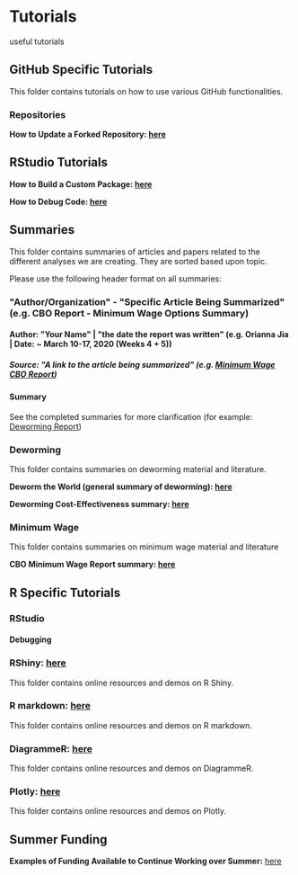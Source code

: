 # Tutorials
useful tutorials


## GitHub Specific Tutorials
This folder contains tutorials on how to use various GitHub functionalities.

### Repositories
__How to Update a Forked Repository: [here](https://github.com/BITSS-OPA/Tutorials/blob/master/GitHub/updating%20forked%20repos.md)__  

## RStudio Tutorials
__How to Build a Custom Package: [here](https://github.com/BITSS-OPA/Tutorials/blob/master/GitHub/PackageWritingTutorial.md)__

__How to Debug Code: [here](https://github.com/BITSS-OPA/Tutorials/blob/master/GitHub/RStudioDebugging.md)__
## Summaries
This folder contains summaries of articles and papers related to the different analyses we are creating. They are sorted based upon topic.

Please use the following header format on all summaries:

### "Author/Organization" - "Specific Article Being Summarized" (e.g. CBO Report - Minimum Wage Options Summary)
#### Author: "Your Name" | "the date the report was written" (e.g. Orianna Jia | Date: ~ March 10-17, 2020 (Weeks 4 + 5))

##### Source: "A link to the article being summarized" (e.g. [Minimum Wage CBO Report](https://www.cbo.gov/system/files/2019-07/CBO-55410-MinimumWage2019.pdf))

#### Summary

See the completed summaries for more clarification (for example: [Deworming Report](https://github.com/BITSS-OPA/Tutorials/blob/master/Summaries/Deworming/Deworm%20the%20World%20-%20summary.md))

### Deworming
This folder contains summaries on deworming material and literature.

__Deworm the World (general summary of deworming): [here](https://github.com/BITSS-OPA/Tutorials/blob/master/Summaries/Deworming/Deworm%20the%20World%20-%20summary.md)__

__Deworming Cost-Effectiveness summary: [here](https://github.com/BITSS-OPA/Tutorials/blob/master/Summaries/Deworming/Deworming%20Cost-Effectiveness%20-%20summary.md)__

### Minimum Wage
This folder contains summaries on minimum wage material and literature

__CBO Minimum Wage Report summary: [here](https://github.com/BITSS-OPA/Tutorials/blob/master/Summaries/Minimum%20Wage/CBO%20Minimum%20Wage%20Report%20-%20summary.md)__

## R Specific Tutorials

### RStudio

#### Debugging

### RShiny: [here](https://github.com/BITSS-OPA/Tutorials/tree/master/R_Shiny)
This folder contains online resources and demos on R Shiny.

### R markdown: [here](https://github.com/BITSS-OPA/Tutorials/tree/master/R_markdown)
This folder contains online resources and demos on R markdown.

### DiagrammeR: [here](https://github.com/BITSS-OPA/Tutorials/tree/master/DiagrammeR)
This folder contains online resources and demos on DiagrammeR.

### Plotly: [here](https://github.com/BITSS-OPA/Tutorials/tree/master/Plotly)
This folder contains online resources and demos on Plotly.

## Summer Funding
__Examples of Funding Available to Continue Working over Summer:__ [here](https://github.com/BITSS-OPA/Tutorials/tree/master/Summer%20Funding)
